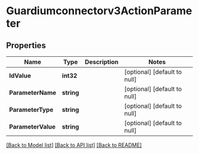 # Guardiumconnectorv3ActionParameter

## Properties
Name | Type | Description | Notes
------------ | ------------- | ------------- | -------------
**IdValue** | **int32** |  | [optional] [default to null]
**ParameterName** | **string** |  | [optional] [default to null]
**ParameterType** | **string** |  | [optional] [default to null]
**ParameterValue** | **string** |  | [optional] [default to null]

[[Back to Model list]](../README.md#documentation-for-models) [[Back to API list]](../README.md#documentation-for-api-endpoints) [[Back to README]](../README.md)

